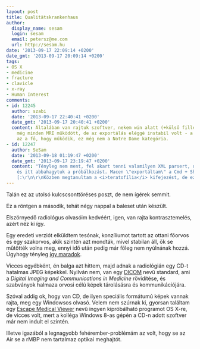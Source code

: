 ```yaml
---
layout: post
title: Qualitätskrankenhaus
author:
  display_name: sesam
  login: sesam
  email: petersz@me.com
  url: http://sesam.hu
date: '2013-09-17 22:09:14 +0200'
date_gmt: '2013-09-17 20:09:14 +0200'
tags:
- OS X
- medicine
- fracture
- clavicle
- x-ray
- Human Interest
comments:
- id: 12245
  author: szabi
  date: '2013-09-17 22:40:41 +0200'
  date_gmt: '2013-09-17 20:40:41 +0200'
  content: Általában van rajtuk szoftver, nekem win alatt (+külső filléres dvd olvasó)
    még minden MRI működött, de az exportálás eléggé instabil volt - a vállad pedig
    az a fő, hogy működik, ez még nem a Notre Dame kategória.
- id: 12247
  author: SeSam
  date: '2013-09-18 01:19:47 +0200'
  date_gmt: '2013-09-17 23:19:47 +0200'
  content: "Tényleg nem ment, fel akart tenni valamilyen XML parsert, de nem sikerült,
    és itt abbahagytuk a próbálkozást. Macen \"exportáltam\" a Cmd + Shift + 4 varázspálcával.
    [:\r\n\r\nKözben megtanultam a <i>teratofília</i> kifejezést, de ez mellékvágány."
---
```


Talán ez az utolsó kulcscsonttöréses poszt, de nem ígérek semmit.

Ez a röntgen a második, tehát négy nappal a baleset után készült.

Elszörnyedő radiológus olvasóim kedvéért, igen, van rajta kontrasztemelés, azért néz ki így.

Egy eredeti verziót elküldtem tesónak, konzíliumot tartott az ottani főorvos és egy szakorvos, akik szintén azt mondták, mivel stabilan áll, ők se műtötték volna meg, ennyi idő után pedig már főleg nem nyúlnának hozzá. Úgyhogy tényleg [így maradok](http://sesam.hu/2013/08/28/forever-and-ever).

Vicces egyébként, én balga azt hittem, majd adnak a radiológián egy CD-t hatalmas JPEG képekkel. Nyilván nem, van egy [DICOM](http://en.wikipedia.org/wiki/DICOM) nevű standard, ami a _Digital Imaging and Communications in Medicine_ rövidítése, és szabványok halmaza orvosi célú képek tárolásásra és kommunikációjára.

Szóval addig ok, hogy van CD, de ilyen speciális formátumú képek vannak rajta, meg egy Windowsos olvasó. Velem nem szúrnak ki, gyorsan találtam egy [Escape Medical Viewer](http://www.escape.gr/dicom) nevű ingyen kipróbálható programot OS X-re, de vicces volt, mert a kolléga Windows 8-as gépén a CD-n adott szoftver már nem indult el szintén.

Illetve igazából a legnagyobb fehérember-problémám az volt, hogy se az Air se a rMBP nem tartalmaz optikai meghajtót.
